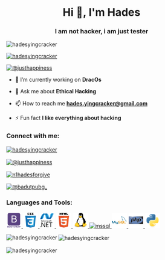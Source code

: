 <h1 align="center">Hi 👋, I'm Hades</h1>

<h3 align="center">I am not hacker, i am just tester</h3>

<p align="left"> <img src="https://komarev.com/ghpvc/?username=hadesyingcracker&label=Profile%20views&color=0e75b6&style=flat" alt="hadesyingcracker" /> </p>

<p align="left"> <a href="https://github.com/ryo-ma/github-profile-trophy"><img src="https://github-profile-trophy.vercel.app/?username=hadesyingcracker" alt="hadesyingcracker" /></a> </p>

<p align="left"> <a href="https://twitter.com/@justhappiness" target="blank"><img src="https://img.shields.io/twitter/follow/@justhappiness?logo=twitter&style=for-the-badge" alt="@justhappiness" /></a> </p>

- 🔭 I’m currently working on **DracOs**

- 💬 Ask me about **Ethical Hacking**

- 📫 How to reach me **hades.yingcracker@gmail.com**

- ⚡ Fun fact **I like everything about hacking**

<h3 align="left">Connect with me:</h3>

<p align="left">

<a href="https://codepen.io/hadesyingcracker" target="blank"><img align="center" src="https://raw.githubusercontent.com/rahuldkjain/github-profile-readme-generator/master/src/images/icons/Social/codepen.svg" alt="hadesyingcracker" height="30" width="40" /></a>

<a href="https://twitter.com/@justhappiness" target="blank"><img align="center" src="https://raw.githubusercontent.com/rahuldkjain/github-profile-readme-generator/master/src/images/icons/Social/twitter.svg" alt="@justhappiness" height="30" width="40" /></a>

<a href="https://fb.com/n1hadesforgive" target="blank"><img align="center" src="https://raw.githubusercontent.com/rahuldkjain/github-profile-readme-generator/master/src/images/icons/Social/facebook.svg" alt="n1hadesforgive" height="30" width="40" /></a>

<a href="https://instagram.com/@badutpubg_" target="blank"><img align="center" src="https://raw.githubusercontent.com/rahuldkjain/github-profile-readme-generator/master/src/images/icons/Social/instagram.svg" alt="@badutpubg_" height="30" width="40" /></a>

</p>

<h3 align="left">Languages and Tools:</h3>

<p align="left"> <a href="https://getbootstrap.com" target="_blank" rel="noreferrer"> <img src="https://raw.githubusercontent.com/devicons/devicon/master/icons/bootstrap/bootstrap-plain-wordmark.svg" alt="bootstrap" width="40" height="40"/> </a> <a href="https://www.w3schools.com/css/" target="_blank" rel="noreferrer"> <img src="https://raw.githubusercontent.com/devicons/devicon/master/icons/css3/css3-original-wordmark.svg" alt="css3" width="40" height="40"/> </a> <a href="https://dotnet.microsoft.com/" target="_blank" rel="noreferrer"> <img src="https://raw.githubusercontent.com/devicons/devicon/master/icons/dot-net/dot-net-original-wordmark.svg" alt="dotnet" width="40" height="40"/> </a> <a href="https://www.w3.org/html/" target="_blank" rel="noreferrer"> <img src="https://raw.githubusercontent.com/devicons/devicon/master/icons/html5/html5-original-wordmark.svg" alt="html5" width="40" height="40"/> </a> <a href="https://www.linux.org/" target="_blank" rel="noreferrer"> <img src="https://raw.githubusercontent.com/devicons/devicon/master/icons/linux/linux-original.svg" alt="linux" width="40" height="40"/> </a> <a href="https://www.microsoft.com/en-us/sql-server" target="_blank" rel="noreferrer"> <img src="https://www.svgrepo.com/show/303229/microsoft-sql-server-logo.svg" alt="mssql" width="40" height="40"/> </a> <a href="https://www.mysql.com/" target="_blank" rel="noreferrer"> <img src="https://raw.githubusercontent.com/devicons/devicon/master/icons/mysql/mysql-original-wordmark.svg" alt="mysql" width="40" height="40"/> </a> <a href="https://www.php.net" target="_blank" rel="noreferrer"> <img src="https://raw.githubusercontent.com/devicons/devicon/master/icons/php/php-original.svg" alt="php" width="40" height="40"/> </a> <a href="https://www.python.org" target="_blank" rel="noreferrer"> <img src="https://raw.githubusercontent.com/devicons/devicon/master/icons/python/python-original.svg" alt="python" width="40" height="40"/> </a> </p>

<p><img align="left" src="https://github-readme-stats.vercel.app/api/top-langs?username=hadesyingcracker&show_icons=true&locale=en&layout=compact" alt="hadesyingcracker" /></p>

<p>&nbsp;<img align="center" src="https://github-readme-stats.vercel.app/api?username=hadesyingcracker&show_icons=true&locale=en" alt="hadesyingcracker" /></p>

<p><img align="center" src="https://github-readme-streak-stats.herokuapp.com/?user=hadesyingcracker&" alt="hadesyingcracker" /></p>

